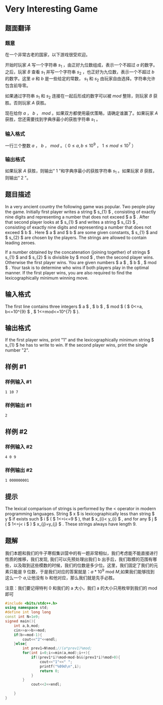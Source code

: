 # Very Interesting Game

## 题面翻译

### 题意

在一个非常古老的国家，以下游戏很受欢迎。

开始时玩家 $A$ 写一个字符串 $s_1$ ，由正好九位数组成，表示一个不超过 $a$ 的数字。之后，玩家 $B$ 查看 $s_1$ 并写一个字符串 $s_2$ ，也正好为九位数，表示一个不超过 $b$ 的数字。这里 $a$ 和 $b$ 是一些给定的常数， $s_1$ 和 $s_2$ 由玩家自由选择。字符串允许包含前导零。

如果通过字符串 $s_1$ 和 $s_2$ 连接在一起后形成的数字可以被 $mod$ 整除，则玩家 $B$ 获胜。否则玩家 $A$ 获胜。

现在给你 $a$ ， $b$ ， $mod$ 。如果双方都使用最优策略，请确定谁赢了。如果玩家 $A$ 获胜，您还需要找到字典序最小的获胜字符串 $s_1$ 。

### 输入格式

一行三个整数 $a$ ， $b$ ， $mod$ 。（ $0 \leqslant a,b \leqslant 10^{9}$ ， $1 \leqslant mod \leqslant 10^{7}$ ）

### 输出格式

如果玩家 $A$ 获胜，则输出“ $1$ ”和字典序最小的获胜字符串 $s_1$ 。如果玩家 $B$ 获胜，则输出“ $2$ ”。

## 题目描述

In a very ancient country the following game was popular. Two people play the game. Initially first player writes a string $ s_{1} $ , consisting of exactly nine digits and representing a number that does not exceed $ a $ . After that second player looks at $ s_{1} $ and writes a string $ s_{2} $ , consisting of exactly nine digits and representing a number that does not exceed $ b $ . Here $ a $ and $ b $ are some given constants, $ s_{1} $ and $ s_{2} $ are chosen by the players. The strings are allowed to contain leading zeroes.

If a number obtained by the concatenation (joining together) of strings $ s_{1} $ and $ s_{2} $ is divisible by $ mod $ , then the second player wins. Otherwise the first player wins. You are given numbers $ a $ , $ b $ , $ mod $ . Your task is to determine who wins if both players play in the optimal manner. If the first player wins, you are also required to find the lexicographically minimum winning move.

## 输入格式

The first line contains three integers $ a $ , $ b $ , $ mod $ ( $ 0<=a, b<=10^{9} $ , $ 1<=mod<=10^{7} $ ).

## 输出格式

If the first player wins, print "1" and the lexicographically minimum string $ s_{1} $ he has to write to win. If the second player wins, print the single number "2".

## 样例 #1

### 样例输入 #1

```
1 10 7
```

### 样例输出 #1

```
2
```

## 样例 #2

### 样例输入 #2

```
4 0 9
```

### 样例输出 #2

```
1 000000001
```

## 提示

The lexical comparison of strings is performed by the < operator in modern programming languages. String $ x $ is lexicographically less than string $ y $ if exists such $ i $ ( $ 1<=i<=9 $ ), that $ x_{i}&lt; y_{i} $ , and for any $ j $ ( $ 1<=j&lt; i $ ) $ x_{j}=y_{j} $ . These strings always have length 9.


## 题解
我们本题和我们的牛子寒假集训营中的有一题非常相似，我们考虑能不能直接进行性质的推移，我们发现, 我们可以先预处理出我们 b 出手后，我们取模的范围有哪些，以及取到这些模数的时候，我们的位数是多少位。这里，我们固定了我们的元素只能是 9 位数，于是我们对应的答案就是：$a*10^{9}\text{ mod } M$,如果我们能够找到这么一个 $a$,让他没有 b 和他对应，那么我们就是先手必胜。

注意：我们要记得特判 0 和我们的 a 大小，我们 a 的大小只用枚举到我们的 mod 即可

```cpp
#include <bits/stdc++.h>
using namespace std;
#define int long long
const int N=1e9;
signed main(){
	int a,b,mod;
	cin>>a>>b>>mod;
	if(b>=mod-1){
		cout<<"2"<<endl;
	}else{
		int prev1=N%mod;//(a*prev1)%mod;
		for(int i=0;i<=min(a,mod);i++){
			if((prev1*i)%mod<mod-b&&(prev1*i)%mod>0){
				cout<<"1"<<" ";
				printf("%09d\n",i);
				return 0;
			}
		}
			cout<<2<<endl;
		
	}
}
```